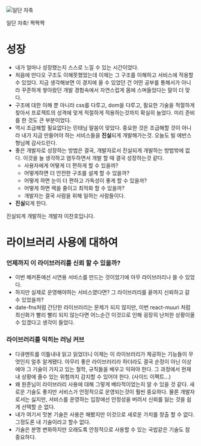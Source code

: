 ![일단 자축](https://user-images.githubusercontent.com/19217576/144749392-fbc300bf-fda0-4e74-a059-cf7a18093742.png)

일단 자축! 짝짝짝


# 성장

- 내가 얼마나 성장했는지 스스로 느낄 수 있는 시간이었다.
- 처음에 만다오 구조도 이해못했었는데 이제는 그 구조를 이해하고 서비스에 적용할 수 있었다. 지금 생각해보면 이 경지에 올 수 있었던 건 어떤 공부를 통해서가 아니라 꾸준하게 쌓아왔던 개발 경험속에서 자연스럽게 몸에 스며들었다는 말이 더 맞다.
- 구조에 대한 이해 뿐 아니라 css를 다루고, dom을 다루고, 필요한 기술을 적절하게 찾아서 프로젝트의 성격에 맞게 적절하게 적용하는것까지 확실히 늘었다. 미리 준비를 한 것도 큰 부분이었다.
- 역시 조급해할 필요없다는 민태님 말씀이 맞았다. 중요한 것은 조급해할 것이 아니라 내가 지금 만들어야 하는 서비스들을 **진실**되게 개발해가는것. 오늘도 빌 에반스 형님께 감사드린다.
- 좋은 개발자로 성장하는 방법은 결국, 개발자로서 진실되게 개발하는 방법밖에 없다. 이것을 늘 생각하고 염두하면서 개발 할 때 결국 성장하는것 같다.
    - 사용자에게 어떻게 더 편하게 할 수 있을까?
    - 어떻게하면 더 안전한 구조를 설계 할 수 있을까?
    - 어떻게 하면 눈이 더 편하고 가독성이 좋게 할 수 있을까?
    - 어떻게 하면 렉을 줄이고 최적화 할 수 있을까?
    - 개발자는 결국 사람을 위해 일하는 사람들이다.
- **진실**되게 한다.

진실되게 개발하는 개발자 이찬호입니다.

# 라이브러리 사용에 대하여

### 언제까지 이 라이브러리를 신뢰 할 수 있을까?

- 이번 해커톤에선 시연용 서비스를 만드는 것이었기에 아무 라이브러리나 쓸 수 있었다.
- 하지만 실제로 운영해야하는 서비스였다면? 그 라이브러리를 끝까지 신뢰하고 갈 수 있었을까?
- date-fns처럼 간단한 라이브러리는 문제가 되지 않지만, 이번 react-muuri 처럼 최신화가 빨리 빨리 되지 않는다면 어느순간 이것으로 인해 굉장히 난처한 상황이올 수 있겠다고 생각이 들었다.

### 라이브러리를 익히는 러닝 커브

- 다큐멘트를 이틀내내 읽고 읽었더니 이제는 이 라이브러리가 제공하는 기능들이 무엇인지 얼추 알게됐다. 아무리 좋은 라이브러리라 하더라도 결국 순정이 아닌 이상에야 그 기술이 가지고 있는 철학, 규칙들을 배우고 익혀야 한다. 그 과정에서 현재 내 상황에 줄수 있는 위험까지 감지할 수 있어야 한다. (사이드 이펙트...)
- 왜 원준님이 라이브러리 사용에 대해 그렇게 베타적이었는지 알 수 있을 것 같다. 새로운 기술도 좋지만 서비스가 안정적으로 운영되는것이 훨씬 중요하다. 물론 개발자로서는 싫지만, 서비스를 운영하는 입장에선 안정성을 버려서 신뢰를 잃는 것을 쉽게 선택할 순 없다.
- 내가 여기서 맛본 기술은 사용은 해봤지만 이것으로 새로운 가치를 창출 할 수 없다. 그정도론 내 기술이라고 할수 없다.
- 기술은 분명 변화하지만 오래도록 안정적으로 사용할 수 있는 국밥같은 기술도 참 중요하다.
